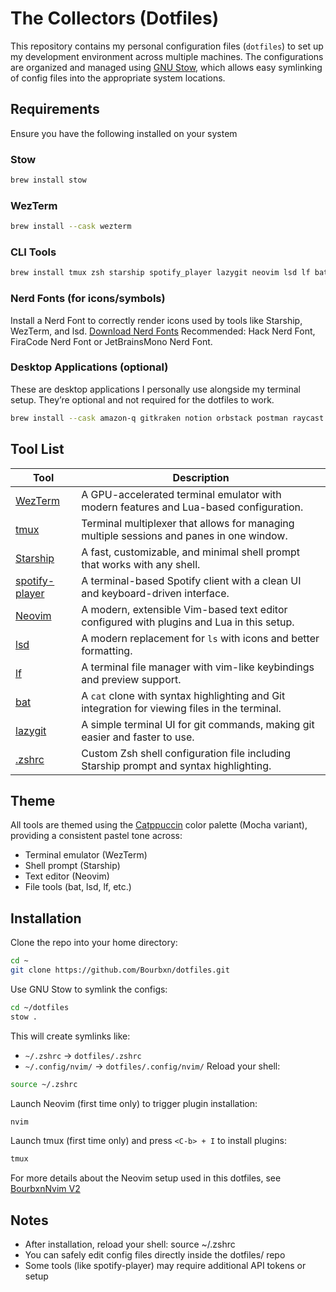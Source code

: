 # The Collectors (Dotfiles)
This repository contains my personal configuration files (`dotfiles`) to set up my development environment across multiple machines. The configurations are organized and managed using [GNU Stow](https://www.gnu.org/software/stow/), which allows easy symlinking of config files into the appropriate system locations.

## Requirements
Ensure you have the following installed on your system
### Stow
```bash
brew install stow
```
### WezTerm
```bash
brew install --cask wezterm
```
### CLI Tools
```bash
brew install tmux zsh starship spotify_player lazygit neovim lsd lf bat ripgrep
```
### Nerd Fonts (for icons/symbols)
Install a Nerd Font to correctly render icons used by tools like Starship, WezTerm, and lsd. [Download Nerd Fonts](https://www.nerdfonts.com/font-downloads)
Recommended: Hack Nerd Font, FiraCode Nerd Font or JetBrainsMono Nerd Font.
### Desktop Applications (optional)
These are desktop applications I personally use alongside my terminal setup. They’re optional and not required for the dotfiles to work.
```bash
brew install --cask amazon-q gitkraken notion orbstack postman raycast tableplus
```


## Tool List

| Tool | Description |
|------|-------------|
| [WezTerm](https://wezfurlong.org/wezterm/) | A GPU-accelerated terminal emulator with modern features and Lua-based configuration. |
| [tmux](https://github.com/tmux/tmux) | Terminal multiplexer that allows for managing multiple sessions and panes in one window. |
| [Starship](https://starship.rs/) | A fast, customizable, and minimal shell prompt that works with any shell. |
| [spotify-player](https://github.com/aome510/spotify-player) | A terminal-based Spotify client with a clean UI and keyboard-driven interface. |
| [Neovim](https://neovim.io/) | A modern, extensible Vim-based text editor configured with plugins and Lua in this setup. |
| [lsd](https://github.com/lsd-rs/lsd) | A modern replacement for `ls` with icons and better formatting. |
| [lf](https://github.com/gokcehan/lf) | A terminal file manager with vim-like keybindings and preview support. |
| [bat](https://github.com/sharkdp/bat) | A `cat` clone with syntax highlighting and Git integration for viewing files in the terminal. |
| [lazygit](https://github.com/jesseduffield/lazygit) | A simple terminal UI for git commands, making git easier and faster to use. |
| [.zshrc](https://zsh.sourceforge.io/) | Custom Zsh shell configuration file including Starship prompt and syntax highlighting. |


## Theme
All tools are themed using the [Catppuccin](https://github.com/catppuccin) color palette (Mocha variant), providing a consistent pastel tone across:
- Terminal emulator (WezTerm)
- Shell prompt (Starship)
- Text editor (Neovim)
- File tools (bat, lsd, lf, etc.)

## Installation
Clone the repo into your home directory:
```bash
cd ~
git clone https://github.com/Bourbxn/dotfiles.git
```
Use GNU Stow to symlink the configs:
```bash
cd ~/dotfiles
stow .
```
This will create symlinks like:
- `~/.zshrc` → `dotfiles/.zshrc`
- `~/.config/nvim/` → `dotfiles/.config/nvim/`
Reload your shell:
```bash
source ~/.zshrc
```
Launch Neovim (first time only) to trigger plugin installation:
```bash
nvim
```
Launch tmux (first time only) and press `<C-b> + I` to install plugins:
```bash
tmux
```

For more details about the Neovim setup used in this dotfiles, see [BourbxnNvim V2](https://github.com/Bourbxn/bourbxn-nvim-v2)

## Notes
- After installation, reload your shell: source ~/.zshrc
- You can safely edit config files directly inside the dotfiles/ repo
- Some tools (like spotify-player) may require additional API tokens or setup

